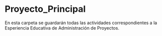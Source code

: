# Proyecto_Principal
En esta carpeta se guardarán todas las actividades correspondientes a la Esperiencia Educativa  de Administración de Proyectos.
